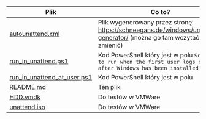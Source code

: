 | Plik                                                         | Co to?                                                       |
| ------------------------------------------------------------ | ------------------------------------------------------------ |
| [autounattend.xml](https://github.com/mieszkou/programy/blob/master/Autounattend/autounattend.xml) | Plik wygenerowany przez stronę: https://schneegans.de/windows/unattend-generator/ (można go tam wczytać i zmienić) |
| [run_in_unattend.ps1](https://github.com/mieszkou/programy/blob/master/Autounattend/run_in_unattend.ps1) | Kod PowerShell który jest w polu `Scripts to run when the first user logs on after Windows has been installed` |
| [run_in_unattend_at_user.ps1](https://github.com/mieszkou/programy/blob/master/Autounattend/run_in_unattend_at_user.ps1) | Kod PowerShell który jest w polu                             |
| [README.md](https://github.com/mieszkou/programy/blob/master/Autounattend/README.md) | Ten plik                                                     |
| [HDD.vmdk](https://github.com/mieszkou/programy/blob/master/Autounattend/HDD.vmdk) | Do testów w VMWare                                           |
| [unattend.iso](https://github.com/mieszkou/programy/blob/master/Autounattend/unattend.iso) | Do testów w VMWare                                           |


